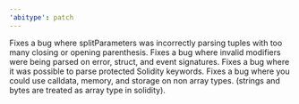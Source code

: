 ```yaml
---
'abitype': patch
---
```


Fixes a bug where splitParameters was incorrectly parsing tuples with too many closing or opening parenthesis.
Fixes a bug where invalid modifiers were being parsed on error, struct, and event signatures.
Fixes a bug where it was possible to parse protected Solidity keywords.
Fixes a bug where you could use calldata, memory, and storage on non array types. (strings and bytes are treated as array type in solidity).
